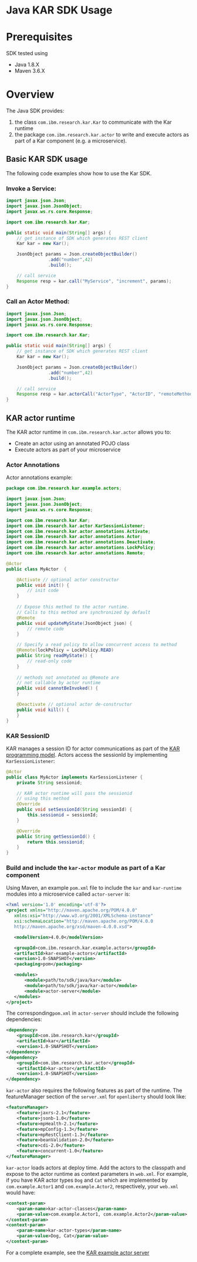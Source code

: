 # Java KAR SDK Usage

# Prerequisites
SDK tested using
- Java 1.8.X
- Maven 3.6.X

# Overview
The Java SDK provides:
1.  the class `com.ibm.research.kar.Kar` to communicate with the Kar runtime
2. the package `com.ibm.research.kar.actor` to write and execute actors as part of a Kar component (e.g. a microservice).

## Basic KAR SDK usage
The following code examples show how to use the Kar SDK.

### Invoke a Service:
```java
import javax.json.Json;
import javax.json.JsonObject;
import javax.ws.rs.core.Response;

import com.ibm.research.kar.Kar;

public static void main(String[] args) {
    // get instance of SDK which generates REST client
    Kar kar = new Kar();

    JsonObject params = Json.createObjectBuilder()
				.add("number",42)
				.build();

    // call service
    Response resp = kar.call("MyService", "increment", params);
}
```

### Call an Actor Method:
```java
import javax.json.Json;
import javax.json.JsonObject;
import javax.ws.rs.core.Response;

import com.ibm.research.kar.Kar;

public static void main(String[] args) {
    // get instance of SDK which generates REST client
    Kar kar = new Kar();

    JsonObject params = Json.createObjectBuilder()
				.add("number",42)
				.build();

    // call service
    Response resp = kar.actorCall("ActorType", "ActorID", "remoteMethodName", params);
}
```

## KAR actor runtime
The KAR actor runtime in `com.ibm.research.kar.actor` allows you to:
- Create an actor using an annotated POJO class
- Execute actors as part of your microservice

### Actor Annotations

Actor annotations example:
```java
package com.ibm.research.kar.example.actors;

import javax.json.Json;
import javax.json.JsonObject;
import javax.ws.rs.core.Response;

import com.ibm.research.kar.Kar;
import com.ibm.research.kar.actor.KarSessionListener;
import com.ibm.research.kar.actor.annotations.Activate;
import com.ibm.research.kar.actor.annotations.Actor;
import com.ibm.research.kar.actor.annotations.Deactivate;
import com.ibm.research.kar.actor.annotations.LockPolicy;
import com.ibm.research.kar.actor.annotations.Remote;

@Actor
public class MyActor  {

    @Activate // optional actor constructor
    public void init() {
        // init code
    }	
    
    // Expose this method to the actor runtime.
    // Calls to this method are synchronized by default
    @Remote 
    public void updateMyState(JsonObject json) {
        // remote code
    }

    // Specify a read policy to allow concurrent access to method
    @Remote(lockPolicy = LockPolicy.READ)  
    public String readMyState() {
        // read-only code
    }
	
    // methods not annotated as @Remote are 
    // not callable by actor runtime
    public void cannotBeInvoked() {
    }

    @Deactivate // optional actor de-constructor
    public void kill() {
    }
}
```
### KAR SessionID
KAR manages a session ID for actor communications as part of the [KAR programming model](https://github.ibm.com/solsa/kar/blob/master/docs/KAR.md). Actors access the sessionId by implementing `KarSessionListener`:
```java
@Actor
public class MyActor implements KarSessionListener {
    private String sessionid;

    // KAR actor runtime will pass the sessionid
    // using this method
    @Override
    public void setSessionId(String sessionId) {
        this.sessionid = sessionId;	
    }

    @Override
    public String getSessionId() {
        return this.sessionid;
    }
}
```
### Build and include the `kar-actor` module as part of a Kar component
 Using Maven, an example `pom.xml` file to include the `kar` and `kar-runtime` modules into a microservice called `actor-server` is:
 ```xml
<?xml version='1.0' encoding='utf-8'?>
<project xmlns="http://maven.apache.org/POM/4.0.0"
    xmlns:xsi="http://www.w3.org/2001/XMLSchema-instance"
    xsi:schemaLocation="http://maven.apache.org/POM/4.0.0
    http://maven.apache.org/xsd/maven-4.0.0.xsd">

    <modelVersion>4.0.0</modelVersion>

    <groupId>com.ibm.research.kar.example.actors</groupId>
    <artifactId>kar-example-actors</artifactId>
    <version>1.0-SNAPSHOT</version>
    <packaging>pom</packaging>

    <modules>
        <module>path/to/sdk/java/kar</module>
        <module>path/to/sdk/java/kar-actor</module>
        <module>actor-server</module>
    </modules>
</project>
```
The corresponding`pom.xml` in `actor-server` should include the following dependencies:
```xml
<dependency>
    <groupId>com.ibm.research.kar</groupId>
    <artifactId>kar</artifactId>
    <version>1.0-SNAPSHOT</version>
</dependency>
<dependency>
    <groupId>com.ibm.research.kar.actor</groupId>
    <artifactId>kar-actor</artifactId>
    <version>1.0-SNAPSHOT</version>
</dependency>
```
`kar-actor` also requires the following features as part of the runtime. The featureManager section of the `server.xml` for `openliberty` should look like:
```xml
<featureManager>
    <feature>jaxrs-2.1</feature>
    <feature>jsonb-1.0</feature>
    <feature>mpHealth-2.1</feature>
    <feature>mpConfig-1.3</feature>
    <feature>mpRestClient-1.3</feature>
    <feature>beanValidation-2.0</feature>
    <feature>cdi-2.0</feature>
    <feature>concurrent-1.0</feature>
</featureManager>
```
`kar-actor` loads actors at deploy time. Add the actors to the classpath and expose to the actor runtime as context parameters in `web.xml`.  For example, if you have KAR actor types `Dog` and `Cat` which are implemented by `com.example.Actor1` and `com.example.Actor2`, respectively, your `web.xml` would have:
```xml
<context-param>
    <param-name>kar-actor-classes</param-name>
    <param-value>com.example.Actor1, com.example.Actor2</param-value>
</context-param>
<context-param>
    <param-name>kar-actor-types</param-name>
    <param-value>Dog, Cat</param-value>
</context-param>
```

For a complete example, see the [KAR example actor server](https://github.ibm.com/castrop/kar/tree/master/examples/java/actors)